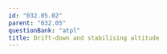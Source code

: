 ```yaml
---
id: "032.05.02"
parent: "032.05"
questionBank: "atpl"
title: Drift-down and stabilising altitude
---
```

